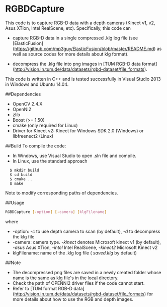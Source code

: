 # RGBDCapture
This code is to capture RGB-D data with a depth cameras (Kinect v1, v2, Asus XTion, Intel RealScene, etc). Specifically, this code can

* capture RGB-D data in a single compressed .klg log file (see [ElasticFusion] (https://github.com/mp3guy/ElasticFusion/blob/master/README.md) as well as source codes for more details about klg format).

* decompress the .klg file into png images in [TUM RGB-D data format] (http://vision.in.tum.de/data/datasets/rgbd-dataset/file_formats).

This code is written in C++ and is tested successfully in Visual Studio 2013 in Windows and Ubuntu 14.04.

##Dependencies
- OpenCV 2.4.X
- OpenNI2
- zlib
- Boost (>= 1.50)
- cmake (only required for Linux)
- Driver for Kinect v2: Kinect for Windows SDK 2.0 (Windows) or libfreenect2 (Linux)

##Build
To compile the code:
* In Windows, use Visual Studio to open .sln file and compile.
* In Linux, use the standard approach
```
  $ mkdir build
  $ cd build
  $ cmake ..
  $ make
```
Note to modify corresponding paths of dependencies.


##Usage
```bash
RGBDCapture [-option] [-camera] [klgFilename]
```
where
* -option: *-c* to use depth camera to scan (by default), *-d* to decompress the klg file
* -camera: camera type. *-kinect* denotes Microsoft kinect v1 (by default), *-asus* Asus XTion, *-intel* Intel RealScene, *-kinect2* Microsoft Kinect v2
* klgFilename: name of the .klg log file ( *saved.klg* by default)

##Note
* The decompressed png files are saved in a newly created folder whose name is the same as klg file's in the local directory.
* Check the path of OPENNI2 driver files if the code cannot start.
* Refer to [TUM format RGB-D data] (http://vision.in.tum.de/data/datasets/rgbd-dataset/file_formats) for more details about how to use the RGB and depth images.
